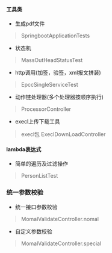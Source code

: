 #### 工具类 
* 生成pdf文件 
> SpringbootApplicationTests

* 状态机
> MassOutHeadStatusTest

* http调用(加签，验签，xml报文拼装)
> EpccSingleServiceTest

* 动作链处理器(多个处理器按顺序执行)
> ProcessorController

* execl上传下载工具
> execl包 
> ExeclDownLoadController

#### lambda表达式
* 简单的遍历及过滤操作 
> PersonListTest 

### 统一参数校验
* 统一接口参数校验
> MomalValidateController.nomal

* 自定义参数校验
> MomalValidateController.special

